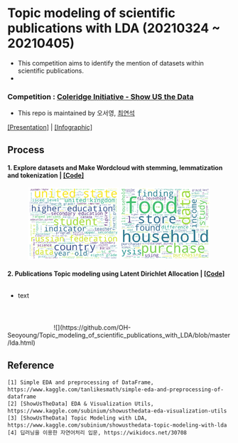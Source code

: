 # Topic modeling of scientific publications with LDA (20210324 ~ 20210405)
- This competition aims to identify the mention of datasets within scientific publications.
- 
### Competition : [Coleridge Initiative - Show US the Data](https://www.kaggle.com/c/coleridgeinitiative-show-us-the-data/overview)  
- This repo is maintained by 오서영, [최연석](https://github.com/YeonSeok-Choi)  

[[Presentation]]() | [[Infographic]]()

## Process
#### **1**. Explore datasets and Make Wordcloud with stemming, lemmatization and tokenization | [[Code]](https://github.com/OH-Seoyoung/Topic_modeling_of_scientific_publications_with_LDA/blob/master/EDA_and_WordCloud.ipynb)
<div align="center">
<img src="https://github.com/OH-Seoyoung/Topic_modeling_of_scientific_publications_with_LDA/blob/master/fig/test_2.png?raw=True" width="40%">
<img src="https://github.com/OH-Seoyoung/Topic_modeling_of_scientific_publications_with_LDA/blob/master/fig/test_4.png?raw=True" width="40%"> <br>
</div>  

#### **2**. Publications Topic modeling using Latent Dirichlet Allocation | [[Code]](https://github.com/OH-Seoyoung/Topic_modeling_of_scientific_publications_with_LDA/blob/master/Topic_modeling_of_scientific_publications_with_LDA_ver2.ipynb)

<svg width="100" height="100" xmlns="https://github.com/OH-Seoyoung/Topic_modeling_of_scientific_publications_with_LDA/blob/master/lda.html">
<foreignObject width="100" height="100">
    <div xmlns="https://github.com/OH-Seoyoung/Topic_modeling_of_scientific_publications_with_LDA/blob/master/lda.html">
        <ul>
            <li>text</li>
        </ul>
        <!-- Other embed HTML element/text into SVG -->
    </div>
</foreignObject>
</svg>
![](https://github.com/OH-Seoyoung/Topic_modeling_of_scientific_publications_with_LDA/blob/master/lda.html)

## Reference
```
[1] Simple EDA and preprocessing of DataFrame, https://www.kaggle.com/tanlikesmath/simple-eda-and-preprocessing-of-dataframe  
[2] [ShowUsTheData] EDA & Visualization Utils, https://www.kaggle.com/subinium/showusthedata-eda-visualization-utils  
[3] [ShowUsTheData] Topic Modeling with LDA, https://www.kaggle.com/subinium/showusthedata-topic-modeling-with-lda  
[4] 딥러닝을 이용한 자연어처리 입문, https://wikidocs.net/30708  
```
